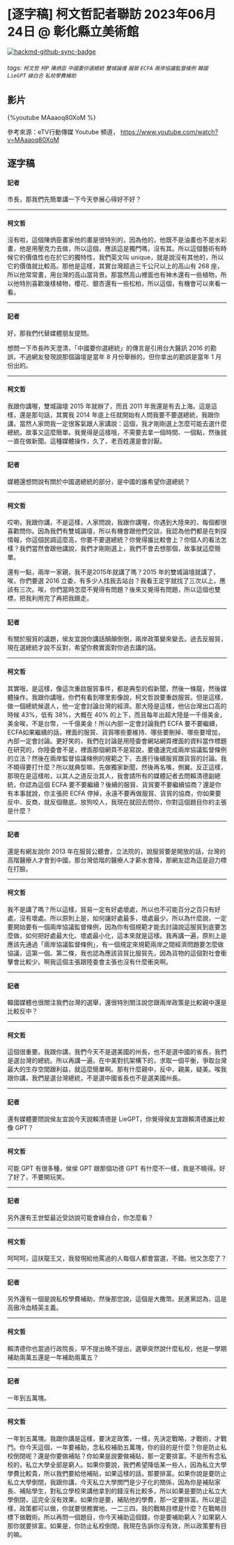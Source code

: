# [逐字稿] 柯文哲記者聯訪 2023年06月24日 @ 彰化縣立美術館

[![hackmd-github-sync-badge](https://hackmd.io/PZM-EgDOTXCIWeqsNVuLvA/badge)](https://hackmd.io/PZM-EgDOTXCIWeqsNVuLvA)


###### tags: `柯文哲` `柯P` `陳炳臣` `中國要你選總統` `雙城論壇` `服貿` `ECFA` `兩岸協議監督條例` `韓國` `LieGPT` `綠白合` `私校學費補助`

## 影片

{%youtube MAaaoq80XoM %}

參考來源：eTV行動傳媒 Youtube 頻道， https://www.youtube.com/watch?v=MAaaoq80XoM


## 逐字稿

#### 記者

市長，那我們先簡單講一下今天參展心得好不好？

---

#### 柯文哲

沒有啦，這個陳炳臣畫家他的畫是很特別的，因為他的，他既不是油畫也不是水彩畫，他是用壓克力去做，所以這個，應該這是獨門嗎，沒有其。所以這個藝術有時候它的價值性也在於它的獨特性，我們英文叫 unique，就是說沒有其他的，所以它的價值就比較高。那他是這樣，其實台灣超過三千公尺以上的高山有 268 座，所以他常常畫，用台灣的高山當背景。那當然高山裡面也有神木還有一些植物，所以他特別喜歡幾樣植物，櫻花、銀杏還有一些松柏，所以這個，有機會可以來看一看。

---

#### 記者

好，那我們代替媒體朋友提問。

想問一下市長昨天澄清，「中國要你選總統」的傳言是引用台大醫訊 2016 的勘誤，不過網友發現說那個論壇是當年 8 月份舉辦的，但你拿出的勘誤是當年 1 月份出的。

---

#### 柯文哲

我跟你講喔，雙城論壇 2015 年就辦了，而且 2011 年我還是有去上海。這是這樣，還是那句話，其實我 2014 年底上任就開始有人問我要不要選總統，我跟你講，當然人家問我一定很客氣跟人家講說：這個，我才剛剛選上怎麼可能去選什麼總統。故事又這麼簡單。我覺得是這樣哦，不需要去拿一個時間、一個點，然後就一直在做新聞。這種媒體操作，久了，老百姓還是會討厭。

---

#### 記者

媒體還想問說有關於中國選總統的部分，是中國的誰希望你選總統？

---

#### 柯文哲

哎喲，我跟你講，不是這樣，人家問說，我跟你講喔，你遇到大陸來的，每個都很喜歡問你。因為我們有雙城論壇，所以有機會跟他們交談，我認為他們都是在刺探情報，你這個民調這麼高，你要不要選總統？你覺得誰比較會上？你個人的看法怎樣？我們當然會跟他講說，我們才剛剛選上，我們不會去想那個，故事就這麼簡單。

還有一點，兩岸一家親，我不是2015年就講了嗎？2015 年的雙城論壇就講了，唉，你們要選 2016 立委，有多少人找我去站台？我看王定宇就找了三次以上，應該有三次。唉，你們當時怎麼不覺得有問題？後來又覺得有問題，所以這個也雙標，把我利用完了再把我踢走。

---

#### 記者

有關於服貿的議題，侯友宜說你講話顛顛倒倒，兩岸政策變來變去。過去反服貿，現在選總統才說不反對，希望你務實面對你過去講的話。

---

#### 柯文哲

其實哦，是這樣，像這次重啟服貿事件，都是典型的假新聞，然後一條龍，然後媒體操作。我跟你講哦，你們有看到哪里影像說，柯文哲說要重啟服貿。但是這樣，做一個總統候選人，他一定會討論台灣的經濟。那大陸是這樣，他佔台灣出口高的時候 43%，低有 38%，大概在 40% 的上下，而且每年出超大陸是一千億美金，美金唉，不是台幣，一千億美金！所以內部一定會討論我們 ECFA 要不要繼續，ECFA如果繼續的話，裡面的服貿、貨貿哪些要維持、哪些要刪掉、哪些要增加，內部一定會討論。更好笑的，我們在討論是用陸委會網站網頁裡面的資料當作標題在研究的，你陸委會不是，裡面那個網頁不是寫說，要儘速完成兩岸協議監督條例的立法？然後在兩岸監督協議條例的規範之下，去進行後續服貿跟貨貿的討論。我不曉得要打什麼？所以就典型嘛，先做獨家新聞，然後再名嘴，側翼。反正這樣，那現在是這樣啦，以其人之道反治其人，我會請所有的媒體記者去問賴清德副總統，你認為這個 ECFA 要不要繼續？後續的服貿、貨貿要不要繼續協商？還是你有本事就說，你主張把 ECFA 停掉，永遠不要再做服貿、貨貿的協商，你如果要反中、反商，就反個徹底。放狗咬人，我現在就回去問你，你對這個題目你的主張是什麼？

---

#### 記者

還是有網友說你 2013 年在服貿公聽會，立法院的，說服貿要是開放的話，台灣的高階醫療人才會到中國，那台灣低階的醫療人才薪水會降，那網友認為這是迴力標在打臉。

---

#### 柯文哲

我不是講了嗎？所以這樣，貿易一定有好處壞處，所以也不可能百分之百只有好處，沒有壞處。所以原則上是，如何讓好處最多，壞處最少。所以為什麼說，一定要開始要有一個兩岸協議監督條例，因為你有個規範才能去討論說這服貿到底要怎麼做，如何把好處最大化、壞處最小化，這本來就是這樣。我再講一遍，原則上是應該先通過「兩岸協議監督條例」，有一個規定來規範兩岸之間經濟問題要怎麼做協議，這第一個。第二條，我也認為應該貨貿比服貿先，因為貨物的這個對社會衝擊會比較少。啊我這個主張跟陸委會主張也沒有什麼衝突啊。

---

#### 記者

韓國媒體也很關注我們台灣的選舉，還很特別關注說您跟兩岸政策是比較親中還是比較反中？

---

#### 柯文哲

這個很重要。我跟你講，我們今天不是選美國的州長，也不是選中國的省長，我們是選台灣的總統。所以再講一遍，在中美對抗架構下的，求取一個平衡，爭取台灣最大的生存空間跟利益，就這麼簡單啊。那有什麼親中，反中，親美，疑美。唉我跟你講，我們是選台灣總統，不是選中國省長也不是選美國州長。

---

#### 記者

還有媒體要問說侯友宜說今天說賴清德是 LieGPT，你覺得侯友宜跟賴清德誰比較像 GPT？

---

#### 柯文哲

可能 GPT 有很多種，侯侯 GPT 跟那個功德 GPT 有什麼不一樣，我是不曉得。好了好了，不要開玩笑。

---

#### 記者

另外還有王世堅最近受訪說可能會綠白合，你怎麼看？

---

#### 柯文哲

呵呵呵，這扶龍王又，我發現給他罵過的人每個人都會當選，不錯。他又怎麼了？

---

#### 記者

另外還有一個是說私校學費補助，然後那您說，這個是大撒幣。民進黨認為，這是高傲冷血精英主義。

---

#### 柯文哲

賴清德你也當過行政院長，早不提出晚不提出，選舉突然說什麼私校，他是一學期補助兩萬五還是一年補助兩萬五？

---

#### 記者

一年到五萬塊。

---

#### 柯文哲

一年到五萬塊。我跟你講是這樣，要決定政策，一樣，先決定戰略，才戰術，才戰鬥。你今天這個，一年要補助，念私校補助五萬塊，你的目的是什麼？你是防止私校倒閉呢？還是你要做補貼？你如果是說要做補貼，那一定要排富。不是所有念私校的，私立大學全部是窮人。如果你要說，我們希望降低某一些人，因為私立大學學費比較貴，所以我們要給他補貼，如果這樣的話，那要排富。如果你說是要防止私立大學倒閉，我跟你講，今天私立大學關門是少子化的關係，因為你是補貼家長、補貼學生，對私立學校來講他拿到的錢沒有比較多，所以如果是要防止私立大學倒閉，這完全沒有效果。如果你是要，補貼他的學費，那一定要排富。所以是這樣，政策都可以做，你就要很務實地，一二三四，我的戰略目標是什麼？在戰略目標下做戰術。所以再問一個題目，你今天補助這個錢，你是要補助窮人？如果窮人那你就要排富。如果是，你防止私校倒閉，我現在告訴你沒有效，所以政策要有目的嘛。